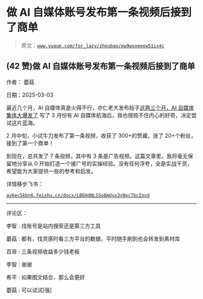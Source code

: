 # 做 AI 自媒体账号发布第一条视频后接到了商单

> 原文：[`www.yuque.com/for_lazy/zhoubao/ew9wvoeeew51ix4c`](https://www.yuque.com/for_lazy/zhoubao/ew9wvoeeew51ix4c)

## (42 赞)做 AI 自媒体账号发布第一条视频后接到了商单

作者： 蘑菇

日期：2025-03-03

最近几个月，AI 自媒体真是火得不行，亦仁老大发布帖子[这两三个月，AI 自媒体集体大爆发了](https://scys.com/articleDetail/xq_topic/2858151281844221) 写了 3 月份有 AI 自媒体航海后，我也按捺不住内心的好奇，决定尝试这片蓝海。

2 月中旬，小试牛刀发布了第一条视频，收获了 300+的赞藏，涨了 20+个粉丝，接到了第一个商单！

到现在，总共发了 7 条视频，其中有 3 条是广告视频。这篇文章里，我将毫无保留地分享从 0 开始打造一个接广号的实操经验。没有任何浮夸，全是实战干货，希望能为大家提供一些的参考和启发。

详情移步飞书：

[`av6ec5kbn6.feishu.cn/docx/LBEHdNLSSo8mUyx3vNpcTbcInvd`](https://av6ec5kbn6.feishu.cn/docx/LBEHdNLSSo8mUyx3vNpcTbcInvd)

* * *

评论区：

李智 : 找账号是站内搜索还是第三方工具

蘑菇 : 都有，找灵感时看三方平台的数据，平时随手刷到也会转发到素材库

百哥 : 三条视频收益多少钱老板

李智 : 谢谢

希平 : 如果图文结合，那么会更好

蘑菇 : 可以试试[强]
